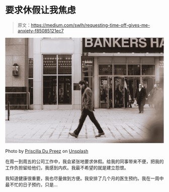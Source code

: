 # 要求休假让我焦虑

> 原文：<https://medium.com/swlh/requesting-time-off-gives-me-anxiety-f85085121ec7>

![](img/95b04595c935c8066d4c0d4d930fdca3.png)

Photo by [Priscilla Du Preez](https://unsplash.com/@priscilladupreez?utm_source=medium&utm_medium=referral) on [Unsplash](https://unsplash.com?utm_source=medium&utm_medium=referral)

在周一到周五的公司工作中，我会紧张地要求休假。给我的同事带来不便，把我的工作负担留给他们，我感到内疚。我最不希望的就是建立怨恨。

我知道健康很重要，我也尽量做到方便。我安排了几个月的医生预约。我在一周中最不忙的日子预约，只是…